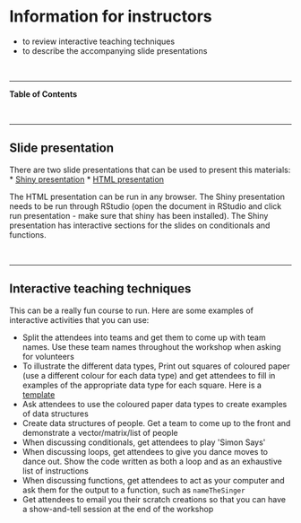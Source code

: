 Information for instructors
===========================

<!--sec data-title="Learning Objectives" data-id="obj" data-show=true data-collapse=false ces-->
-   to review interactive teaching techniques
-   to describe the accompanying slide presentations

<!--endsec-->
<br>

------------------------------------------------------------------------

**Table of Contents**

<!-- toc -->
<br>

------------------------------------------------------------------------

Slide presentation
------------------

There are two slide presentations that can be used to present this
materials: \* [Shiny presentation](Intro_slides.Rmd) \* [HTML
presentation](Intro_slides_NOTSHINY.html)

The HTML presentation can be run in any browser. The Shiny presentation
needs to be run through RStudio (open the document in RStudio and click
run presentation - make sure that shiny has been installed). The Shiny
presentation has interactive sections for the slides on conditionals and
functions.

<br>

------------------------------------------------------------------------

Interactive teaching techniques
-------------------------------

This can be a really fun course to run. Here are some examples of
interactive activities that you can use:

-   Split the attendees into teams and get them to come up with
    team names. Use these team names throughout the workshop when asking
    for volunteers
-   To illustrate the different data types, Print out squares of
    coloured paper (use a different colour for each data type) and get
    attendees to fill in examples of the appropriate data type for
    each square. Here is a
    [template](data%20types%20-%20print%20on%20coloured%20paper.docx)
-   Ask attendees to use the coloured paper data types to create
    examples of data structures
-   Create data structures of people. Get a team to come up to the front
    and demonstrate a vector/matrix/list of people
-   When discussing conditionals, get attendees to play 'Simon Says'
-   When discussing loops, get attendees to give you dance moves to
    dance out. Show the code written as both a loop and as an exhaustive
    list of instructions
-   When discussing functions, get attendees to act as your computer and
    ask them for the output to a function, such as `nameTheSinger`
-   Get attendees to email you their scratch creations so that you can
    have a show-and-tell session at the end of the workshop

